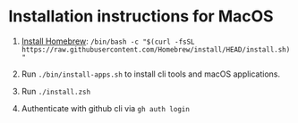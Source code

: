# Installation instructions for MacOS

1. [Install Homebrew](https://brew.sh): `/bin/bash -c "$(curl -fsSL https://raw.githubusercontent.com/Homebrew/install/HEAD/install.sh)"`

2. Run `./bin/install-apps.sh` to install cli tools and macOS applications.

3. Run `./install.zsh`

4. Authenticate with github cli via `gh auth login`
